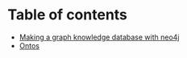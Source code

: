 # Table of contents

* [Making a graph knowledge database with neo4j](README.md)
* [Ontos](ontos.md)
